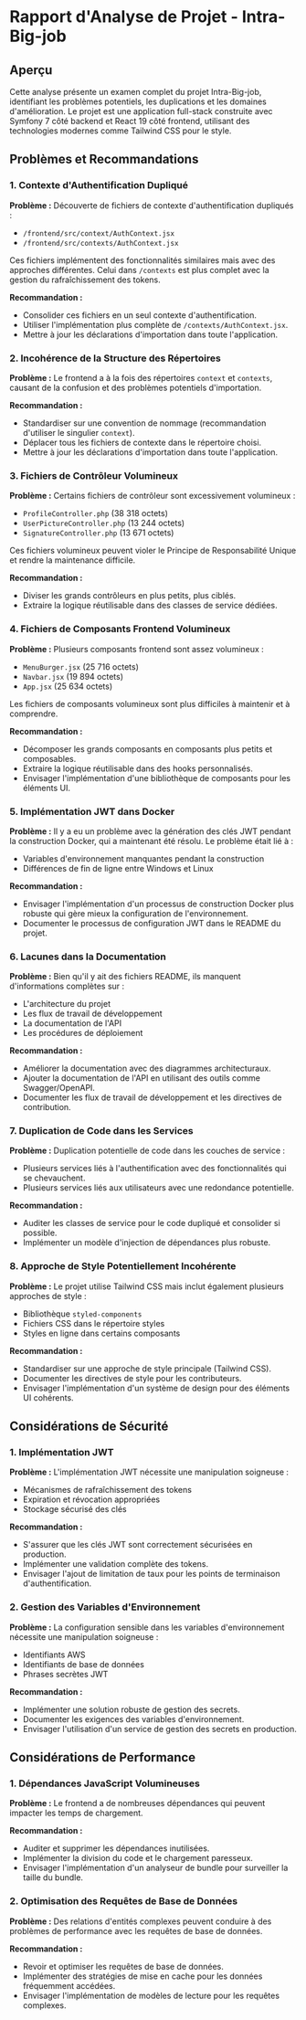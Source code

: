 # Rapport d'Analyse de Projet - Intra-Big-job

## Aperçu
Cette analyse présente un examen complet du projet Intra-Big-job, identifiant les problèmes potentiels, les duplications et les domaines d'amélioration. Le projet est une application full-stack construite avec Symfony 7 côté backend et React 19 côté frontend, utilisant des technologies modernes comme Tailwind CSS pour le style.

## Problèmes et Recommandations

### 1. Contexte d'Authentification Dupliqué

**Problème :** Découverte de fichiers de contexte d'authentification dupliqués :
- `/frontend/src/context/AuthContext.jsx`
- `/frontend/src/contexts/AuthContext.jsx`

Ces fichiers implémentent des fonctionnalités similaires mais avec des approches différentes. Celui dans `/contexts` est plus complet avec la gestion du rafraîchissement des tokens.

**Recommandation :** 
- Consolider ces fichiers en un seul contexte d'authentification.
- Utiliser l'implémentation plus complète de `/contexts/AuthContext.jsx`.
- Mettre à jour les déclarations d'importation dans toute l'application.

### 2. Incohérence de la Structure des Répertoires

**Problème :** Le frontend a à la fois des répertoires `context` et `contexts`, causant de la confusion et des problèmes potentiels d'importation.

**Recommandation :**
- Standardiser sur une convention de nommage (recommandation d'utiliser le singulier `context`).
- Déplacer tous les fichiers de contexte dans le répertoire choisi.
- Mettre à jour les déclarations d'importation dans toute l'application.

### 3. Fichiers de Contrôleur Volumineux

**Problème :** Certains fichiers de contrôleur sont excessivement volumineux :
- `ProfileController.php` (38 318 octets)
- `UserPictureController.php` (13 244 octets)
- `SignatureController.php` (13 671 octets)

Ces fichiers volumineux peuvent violer le Principe de Responsabilité Unique et rendre la maintenance difficile.

**Recommandation :**
- Diviser les grands contrôleurs en plus petits, plus ciblés.
- Extraire la logique réutilisable dans des classes de service dédiées.

### 4. Fichiers de Composants Frontend Volumineux

**Problème :** Plusieurs composants frontend sont assez volumineux :
- `MenuBurger.jsx` (25 716 octets)
- `Navbar.jsx` (19 894 octets)
- `App.jsx` (25 634 octets)

Les fichiers de composants volumineux sont plus difficiles à maintenir et à comprendre.

**Recommandation :**
- Décomposer les grands composants en composants plus petits et composables.
- Extraire la logique réutilisable dans des hooks personnalisés.
- Envisager l'implémentation d'une bibliothèque de composants pour les éléments UI.

### 5. Implémentation JWT dans Docker

**Problème :** Il y a eu un problème avec la génération des clés JWT pendant la construction Docker, qui a maintenant été résolu. Le problème était lié à :
- Variables d'environnement manquantes pendant la construction
- Différences de fin de ligne entre Windows et Linux

**Recommandation :**
- Envisager l'implémentation d'un processus de construction Docker plus robuste qui gère mieux la configuration de l'environnement.
- Documenter le processus de configuration JWT dans le README du projet.

### 6. Lacunes dans la Documentation

**Problème :** Bien qu'il y ait des fichiers README, ils manquent d'informations complètes sur :
- L'architecture du projet
- Les flux de travail de développement
- La documentation de l'API
- Les procédures de déploiement

**Recommandation :**
- Améliorer la documentation avec des diagrammes architecturaux.
- Ajouter la documentation de l'API en utilisant des outils comme Swagger/OpenAPI.
- Documenter les flux de travail de développement et les directives de contribution.

### 7. Duplication de Code dans les Services

**Problème :** Duplication potentielle de code dans les couches de service :
- Plusieurs services liés à l'authentification avec des fonctionnalités qui se chevauchent.
- Plusieurs services liés aux utilisateurs avec une redondance potentielle.

**Recommandation :**
- Auditer les classes de service pour le code dupliqué et consolider si possible.
- Implémenter un modèle d'injection de dépendances plus robuste.

### 8. Approche de Style Potentiellement Incohérente

**Problème :** Le projet utilise Tailwind CSS mais inclut également plusieurs approches de style :
- Bibliothèque `styled-components`
- Fichiers CSS dans le répertoire styles
- Styles en ligne dans certains composants

**Recommandation :**
- Standardiser sur une approche de style principale (Tailwind CSS).
- Documenter les directives de style pour les contributeurs.
- Envisager l'implémentation d'un système de design pour des éléments UI cohérents.

## Considérations de Sécurité

### 1. Implémentation JWT

**Problème :** L'implémentation JWT nécessite une manipulation soigneuse :
- Mécanismes de rafraîchissement des tokens
- Expiration et révocation appropriées
- Stockage sécurisé des clés

**Recommandation :**
- S'assurer que les clés JWT sont correctement sécurisées en production.
- Implémenter une validation complète des tokens.
- Envisager l'ajout de limitation de taux pour les points de terminaison d'authentification.

### 2. Gestion des Variables d'Environnement

**Problème :** La configuration sensible dans les variables d'environnement nécessite une manipulation soigneuse :
- Identifiants AWS
- Identifiants de base de données
- Phrases secrètes JWT

**Recommandation :**
- Implémenter une solution robuste de gestion des secrets.
- Documenter les exigences des variables d'environnement.
- Envisager l'utilisation d'un service de gestion des secrets en production.

## Considérations de Performance

### 1. Dépendances JavaScript Volumineuses

**Problème :** Le frontend a de nombreuses dépendances qui peuvent impacter les temps de chargement.

**Recommandation :**
- Auditer et supprimer les dépendances inutilisées.
- Implémenter la division du code et le chargement paresseux.
- Envisager l'implémentation d'un analyseur de bundle pour surveiller la taille du bundle.

### 2. Optimisation des Requêtes de Base de Données

**Problème :** Des relations d'entités complexes peuvent conduire à des problèmes de performance avec les requêtes de base de données.

**Recommandation :**
- Revoir et optimiser les requêtes de base de données.
- Implémenter des stratégies de mise en cache pour les données fréquemment accédées.
- Envisager l'implémentation de modèles de lecture pour les requêtes complexes.